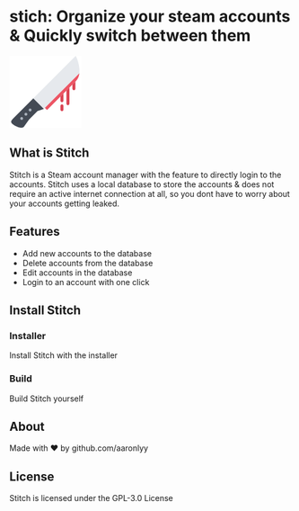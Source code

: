# stich: Organize your steam accounts &amp; Quickly switch between them

![header](Stitch/img/knife.png)

## What is Stitch

Stitch is a Steam account manager with the feature to directly login to the accounts.
Stitch uses a local database to store the accounts & does not require an active internet connection at all, so you dont have to worry about your accounts getting leaked.

## Features

* Add new accounts to the database
* Delete accounts from the database
* Edit accounts in the database
* Login to an account with one click

## Install Stitch

### Installer

Install Stitch with the installer

### Build

Build Stitch yourself

## About

Made with ♥ by github.com/aaronlyy

## License

Stitch is licensed under the GPL-3.0 License
